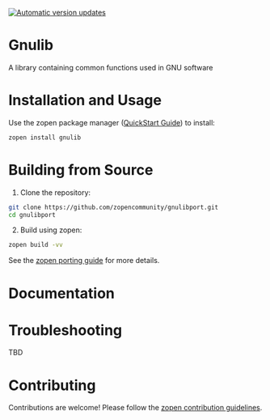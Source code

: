 [![Automatic version updates](https://github.com/ZOSOpenTools/gnulibport/actions/workflows/bump.yml/badge.svg)](https://github.com/ZOSOpenTools/gnulibport/actions/workflows/bump.yml)

# Gnulib

A library containing common functions used in GNU software

# Installation and Usage

Use the zopen package manager ([QuickStart Guide](https://zopen.community/#/Guides/QuickStart)) to install:
```bash
zopen install gnulib
```

# Building from Source

1. Clone the repository:
```bash
git clone https://github.com/zopencommunity/gnulibport.git
cd gnulibport
```
2. Build using zopen:
```bash
zopen build -vv
```

See the [zopen porting guide](https://zopen.community/#/Guides/Porting) for more details.

# Documentation


# Troubleshooting
TBD

# Contributing
Contributions are welcome! Please follow the [zopen contribution guidelines](https://github.com/zopencommunity/meta/blob/main/CONTRIBUTING.md).
